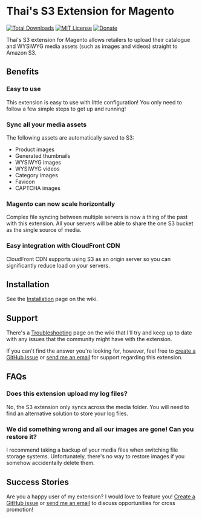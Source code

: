 Thai's S3 Extension for Magento
===============================

[![Total Downloads](https://img.shields.io/packagist/dt/thaiphan/magento-s3.svg?style=flat)](https://packagist.org/packages/thaiphan/magento-s3)
[![MIT License](https://img.shields.io/packagist/l/thaiphan/magento-s3.svg?style=flat)](https://packagist.org/packages/thaiphan/magento-s3)
[![Donate](https://img.shields.io/badge/Donate-PayPal-green.svg)](https://www.paypal.me/thaiphan)

Thai's S3 extension for Magento allows retailers to upload their catalogue and WYSIWYG media assets (such as images and videos) straight to Amazon S3.

Benefits
--------

### Easy to use

This extension is easy to use with little configuration! You only need to follow a few simple steps to get up and running!

### Sync all your media assets

The following assets are automatically saved to S3:

* Product images
* Generated thumbnails
* WYSIWYG images
* WYSIWYG videos
* Category images
* Favicon
* CAPTCHA images

### Magento can now scale horizontally

Complex file syncing between multiple servers is now a thing of the past with this extension. All your servers will be able to share the one S3 bucket as the single source of media.

### Easy integration with CloudFront CDN

CloudFront CDN supports using S3 as an origin server so you can significantly reduce load on your servers.

Installation
------------

See the [Installation](https://github.com/thaiphan/magento-s3/wiki/Installation) page on the wiki.

Support
-------

There's a [Troubleshooting](https://github.com/thaiphan/magento-s3/wiki/Troubleshooting) page on the wiki that I'll try and keep up to date with any issues that the community might have with the extension.

If you can't find the answer you're looking for, however, feel free to [create a GitHub issue](https://github.com/thaiphan/magento-s3/issues/new) or [send me an email](mailto:thai@outlook.com) for support regarding this extension.

FAQs
----

### Does this extension upload my log files?

No, the S3 extension only syncs across the media folder. You will need to find an alternative solution to store your log files.

### We did something wrong and all our images are gone! Can you restore it?

I recommend taking a backup of your media files when switching file storage systems. Unfortunately, there's no way to restore images if you somehow accidentally delete them.

Success Stories
---------------

Are you a happy user of my extension? I would love to feature you! [Create a GitHub issue](https://github.com/thaiphan/magento-s3/issues/new) or [send me an email](mailto:thai@outlook.com) to discuss opportunities for cross promotion!
